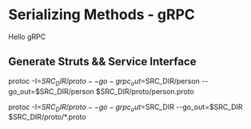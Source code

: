 # Serializing Methods - gRPC


Hello gRPC


## Generate Struts && Service Interface

protoc -I=$SRC_DIR/proto --go-grpc_out=$SRC_DIR/person --go_out=$SRC_DIR/person $SRC_DIR/proto/person.proto

protoc -I=$SRC_DIR/proto --go-grpc_out=$SRC_DIR --go_out=$SRC_DIR $SRC_DIR/proto/*.proto